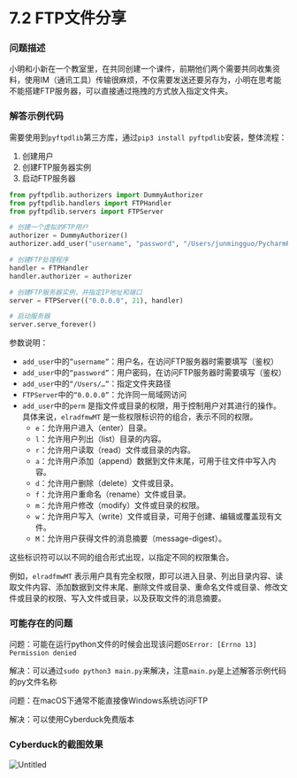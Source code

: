 # 7.2 FTP文件分享

### 问题描述

小明和小新在一个教室里，在共同创建一个课件，前期他们两个需要共同收集资料，使用IM（通讯工具）传输很麻烦，不仅需要发送还要另存为，小明在思考能不能搭建FTP服务器，可以直接通过拖拽的方式放入指定文件夹。

### 解答示例代码

需要使用到`pyftpdlib`第三方库，通过`pip3 install pyftpdlib`安装，整体流程：

1. 创建用户
2. 创建FTP服务器实例
3. 启动FTP服务器

```python
from pyftpdlib.authorizers import DummyAuthorizer
from pyftpdlib.handlers import FTPHandler
from pyftpdlib.servers import FTPServer

# 创建一个虚拟的FTP用户
authorizer = DummyAuthorizer()
authorizer.add_user("username", "password", "/Users/junmingguo/PycharmProjects/pythonProject/Python-Exercises-master", perm="elradfmwMT")

# 创建FTP处理程序
handler = FTPHandler
handler.authorizer = authorizer

# 创建FTP服务器实例，并指定IP地址和端口
server = FTPServer(("0.0.0.0", 21), handler)

# 启动服务器
server.serve_forever()
```

参数说明：

- `add_user`中的`”username”`：用户名，在访问FTP服务器时需要填写（鉴权）
- `add_user`中的`“password”`：用户密码，在访问FTP服务器时需要填写（鉴权）
- `add_user`中的`“/Users/…”`：指定文件夹路径
- `FTPServer`中的`“0.0.0.0”`：允许同一局域网访问
- `add_user`中的`perm` 是指文件或目录的权限，用于控制用户对其进行的操作。具体来说，`elradfmwMT` 是一些权限标识符的组合，表示不同的权限。
    - `e`：允许用户进入（enter）目录。
    - `l`：允许用户列出（list）目录的内容。
    - `r`：允许用户读取（read）文件或目录的内容。
    - `a`：允许用户添加（append）数据到文件末尾，可用于往文件中写入内容。
    - `d`：允许用户删除（delete）文件或目录。
    - `f`：允许用户重命名（rename）文件或目录。
    - `m`：允许用户修改（modify）文件或目录的权限。
    - `w`：允许用户写入（write）文件或目录，可用于创建、编辑或覆盖现有文件。
    - `M`：允许用户获得文件的消息摘要（message-digest）。

这些标识符可以以不同的组合形式出现，以指定不同的权限集合。

例如，`elradfmwMT` 表示用户具有完全权限，即可以进入目录、列出目录内容、读取文件内容、添加数据到文件末尾、删除文件或目录、重命名文件或目录、修改文件或目录的权限、写入文件或目录，以及获取文件的消息摘要。

### 可能存在的问题

问题：可能在运行python文件的时候会出现该问题`OSError: [Errno 13] Permission denied`

解决：可以通过`sudo python3 main.py`来解决，注意`main.py`是上述解答示例代码的py文件名称

问题：在macOS下通常不能直接像Windows系统访问FTP

解决：可以使用Cyberduck免费版本

### Cyberduck的截图效果

![Untitled](029_FTP%E6%96%87%E4%BB%B6%E5%88%86%E4%BA%AB%20424d59edb83d4323935b4490836af41d/Untitled.png)